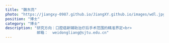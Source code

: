 ```yaml
---
title: "魏东亮"
photo: "https://jiangxy-0987.github.io/JiangXY.github.io/images/wdl.jpg"
position: "博士"
category: "博士"
description: "研究方向：口腔癌新辅助治疗后手术范围的精准界定<br>
              邮箱：  weidongliang@sjtu.edu.cn"
---
```

